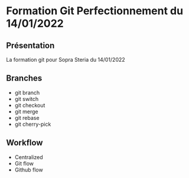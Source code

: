 # Formation Git Perfectionnement du 14/01/2022

## Présentation

La formation git pour Sopra Steria du 14/01/2022

## Branches

- git branch
- git switch
- git checkout
- git merge
- git rebase
- git cherry-pick

## Workflow

- Centralized
- Git flow
- Github flow

